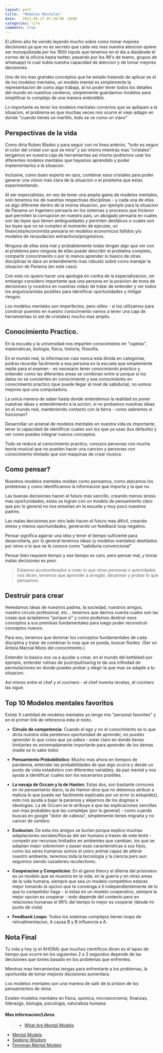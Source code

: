 ```yaml
---
layout: post
title:  "Modelos Mentales"
date:   2021-06-27 07:30:00 -0500
categories: life
comments: true
---
```


El ultimo año he venido leyendo mucho sobre como tomar mejores decisiones ya que no es secreto que cada vez mas nuestra atencion quiere ser monopolizada por los 1800 inputs que tenemos en el dia a dia(desde el correo de la oficina hasta twitter, pasando por los IM's de teams, grupos de whatsapp) lo cual nubla nuestra capacidad de atencion y de tomar mejores decisiones.

Uno de los mas grandes conceptos que he estado tratando de aplicar es el de los modelos mentales, un modelo mental es simplemente la representacion de como algo trabaja, al no poder tener todos los detalles del mundo en nuestros cerebros, simplemente guardamos modelos para simplificar lo complejo de una manera entendible.

Lo importante es tener los modelos mentales correctos que se apliquen a la situacion, el problema es que muchas veces nos ocurre el viejo adagio en donde "cuando tienes un martillo, todo se ve como un clavo"

## Perspectivas de la vida

Como diria Ruben Blades y para seguir con mi linea anterior, "todo es segun el color del cristal con que se mira" y asi mismo mientras mas "cristales" tengamos en nuestra caja de herramientas asi mismo podremos usar los diferentes modelos mentales que hayamos aprendido y poder implementarlos a la situacion.

Inclusive, como buen experto en ojos, combinar esos cristales para poder generar una vision mas clara de la situacion o el problema que estas experimentando.

Al ser especialistas, en vez de tener una amplia gama de modelos mentales, solo tenemos los de nuestras respectivas disciplinas - y cada una de ellas ve algo diferente dentro de la misma situacion, por ejemplo para la situacion de Panama un Ingeniero pensaria en los sistemas y procesos que hicieron que permiten la corrupcion en nuestro pais, un abogado pensaria en cuales son las leyes que tienen ambiguedades y permiten desfalcos o cuales son las leyes que no se cumplen al momento de ejecutar, un financista/economista pensaria en modelos economicos fallidos y/o modelos de recaudacion extractivos/progresivos.

Ninguna de ellas esta mal y probablemente todas tengan algo que ver con el problema pero ninguna de ellas puede describir el problema completo, compartir conocimiento o por lo menos aprender lo basico de otras disciplinas te dara un entendimiento mas robusto sobre como manejar la situacion de Panama (en este caso).

Con esto no quiero hacer una apologia en contra de la especializacion, sin embargo considero importante que una persona en la posicion de toma de decisiones (y nosotros en nuestras vidas) de tratar de entender y ver todos los angulos/aristas posibles para identificar oportunidades y mitigar riesgos.

Los modelos mentales son imperfectos, pero utiles - si los utilizamos para construir puentes en nuestro conocimiento vamos a tener una caja de herramientas (o set de cristales) mucho mas amplio.

## Conocimiento Practico.

En la escuela y la universidad nos imparten conocimiento en "cajetas", matematicas, biologia, fisica, historia, filosofia.

En el mundo real, la informacion casi nunca esta divida en categorias, podras recordar facilmente a esa persona en la escuela que simplemente repite para el examen - es necesario tener *conocimiento practico* y entender como las diferentes areas se combinan entre si porque si los datos no se convierten en conocimiento y ese conocimiento en conocimiento practico (que puede llegar al nivel de sabiduria), no somos mejores que una computadora.

La unica manera de saber hasta donde entendemos la realidad es poner nuestras ideas y entendimiento a la accion, si no probamos nuestras ideas en el mundo real, manteniendo contacto con la tierra - como sabremos si funcionan?

Desarrollar un arsenal de modelos mentales en nuestra vida es importante, tener la capacidad de identificar cuales son los que ya usas (tus defaults) y ver como puedes integrar nuevos conceptos.

Todo se reduce al conocimiento practico, conozco personas con mucha teoria musical que no pueden hacer una cancion y personas con conocimiento limitado que son maquinas de crear musica.

## Como pensar?

Nuestros modelos mentales moldan como pensamos, como atacamos los problemas y como identificamos la informacion que importa y la que no.

Las buenas decisiones hacen el futuro mas sencillo, creando menos stress mas oportunidades, estas se logran con un modelo de pensamiento claro que por lo general no nos enseñan en la escuela y muy poco nuestros padres.

Las malas decisiones por otro lado hacen el futuro mas dificil, creando stress y menos oportunidades, generando un feedback loop negativo.

Pensar significa agarrar una idea y tener el tiempo suficiente para desarrollarla, por lo general tenemos ideas (y modelos mentales) destilados por otros o lo que se le conoce como "sabiduria convencional"

Pensar bien requiere tiempo y ese tiempo es caro, pero pensar mal, y tomar malas decisiones es peor.

> Estamos acostumbrados a creer lo que otras personas o autoridades nos dicen, tenemos que aprender a arreglar, desarmar y probar lo que pensamos.

## Destruir para crear

Heredamos ideas de nuestros padres, la sociedad, nuestros amigos, nuestro circulo profesional, etc... tenemos que darnos cuenta cuales son las cosas que aceptamos "porque si" y como podemos destruir esos conceptos a sus premisas fundamentales para luego poder reconstruir conceptos nuevos.

Para eso, tenemos que dominar los conceptos fundamentales de cada disciplina y tratar de combinar lo mas que se pueda, buscar fluidez. (Ser un Artista Marcial Mixto del conocimiento.)

Entender lo basico nos va a ayudar a crear, en el mundo del kettlebell por ejemplo, entender rutinas de push/pull/swing te da una infinidad de permutaciones en donde puedes probar y elegir la que mas se adapte a tu situacion.

Asi mismo entre el chef y el cocinero - el chef inventa recetas, el cocinero las sigue.

## Top 10 Modelos mentales favoritos

Existe X cantidad de modelos mentales yo tengo mis "personal favorites" y en el primer link de referencia esta el resto.

- **Circulo de competencia**: Cuando el ego y no el conocimiento es lo que dicta nuestra vida perdemos oportunidad de aprender, *no puedes aprender lo que crees que ya sabes* - estar claro en donde tienes limitantes es extremadamente importante para aprender de los demas (nadie se lo sabe todo)

- **Pensamiento Probabilistico**: Mucho mas ahora en tiempos de pandemia, entender las probabilidades de que algo ocurra y desde un punto de vista estadistico con diferentes variables, da paz mental y nos ayuda a identificar cuales son los escenarios posibles.

- **La navaja de Occam y la de Hanlon**: Estas dos, son bastante comunes en mi pensamiento diario, la de Hanlon dice que no debemos atribuir a malicia lo que puede ser facilmente explicado por un error (o estupidez), esto nos ayuda a bajar la paranoia y alejarnos de los dogmas e ideologias. La de Occam se le atribuye a que las explicaciones sencillas son mas probables que las complejas (por lo general) - como cuando buscas en google "dolor de cabeza", simplemente tienes migraña y no cancer de cerebro.

- **Evolucion**: De esta mis amigos se burlan porque explico muchas adaptaciones sociales/fisicas del ser humano a traves de este lente - competir por recursos limitados en ambientes que cambian, los que se adaptan mejor sobreviven y pasan esas caracteristicas a sus hijos, como los seres humanos somos el unico animal capaz de alterar nuestro ambiente, tenemos toda la tecnologia y la ciencia pero aun seguimos siendo cazadores recolectores.

- **Cooperacion y Competicion**: En el game theory el dilema del prisionero es un modelo que se muestra en la vida, en la guerra y en otras areas de la vida humana, siempre que sea un modelo competitivo estaras mejor tomando la opcion que te convenga a ti independientemente de lo que tu competidor haga - si estas en un modelo cooperativo, siempre la mejor opcion es cooperar - todo depende del contexto pero en relaciones humanas el 99% del tiempo lo mejor es cooperar (desde mi punto de vista)

- **Feedback Loops**: Todos los sistemas complejos tienen loops de retroalimentacion, A causa B y B influencia a A.

## Nota Final ##

Tu vida a hoy (y el AHORA) que muchos cientificos dicen es el lapso de tiempo que ocurre en los siguientes 2 a 3 segundos depende de las decisiones que tomes basado en los problemas que enfrentes.

Mientras mas herramientas tengas para enfrentarte a los problemas, la oportunida de tomar mejores decisiones aumentara.

Los modelos mentales son una manera de salir de la prision de los pensamientos de otros.

Existen modelos mentales en fisica, quimica, microeconomia, finanzas, liderazgo, biologia, psicologia, naturaleza humana.


#### Mas informacion/Libros ####
>+ [What Are Mental Models](https://fs.blog/mental-models/#what_are_mental_models)
+ [Mental Models](https://jamesclear.com/mental-models)
+ [Seeking Wisdom](https://www.amazon.com/Seeking-Wisdom-Darwin-Munger-3rd/dp/1578644283)
+ [Feynman Mental Models](https://jamesclear.com/feynman-mental-models)

